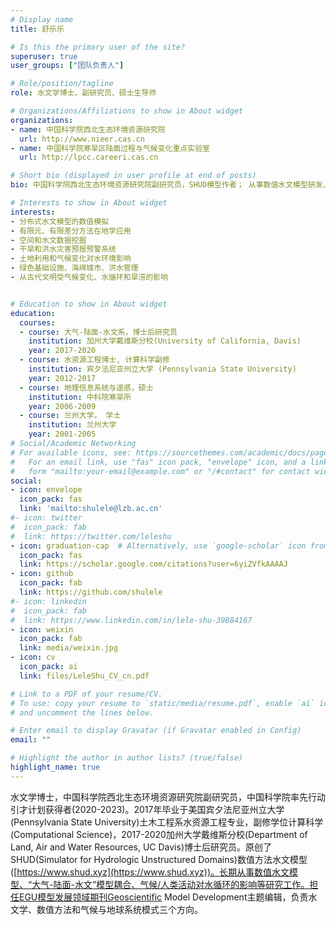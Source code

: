 ```yaml
---
# Display name
title: 舒乐乐

# Is this the primary user of the site?
superuser: true
user_groups: ["团队负责人"]

# Role/position/tagline
role: 水文学博士、副研究员、硕士生导师

# Organizations/Affiliations to show in About widget
organizations:
- name: 中国科学院西北生态环境资源研究院
  url: http://www.nieer.cas.cn
- name: 中国科学院寒旱区陆面过程与气候变化重点实验室
  url: http://lpcc.careeri.cas.cn

# Short bio (displayed in user profile at end of posts)
bio: 中国科学院西北生态环境资源研究院副研究员，SHUD模型作者； 从事数值水文模型研发、“大气-陆面-水文”模型耦合、气候/人类活动对水循环的影响研究

# Interests to show in About widget
interests:
- 分布式水文模型的数值模拟
- 有限元、有限差分方法在地学应用
- 空间和水文数据挖掘
- 干旱和洪水灾害预报预警系统
- 土地利用和气候变化对水环境影响
- 绿色基础设施、海绵城市、洪水管理
- 从古代文明受气候变化、水循环和旱涝的影响


# Education to show in About widget
education:
  courses:
  - course: 大气-陆面-水文系，博士后研究员
    institution: 加州大学戴维斯分校(University of California, Davis)
    year: 2017-2020
  - course: 水资源工程博士, 计算科学副修
    institution: 宾夕法尼亚州立大学 (Pennsylvania State University)
    year: 2012-2017
  - course: 地理信息系统与遥感，硕士
    institution: 中科院寒旱所
    year: 2006-2009
  - course: 兰州大学， 学士
    institution: 兰州大学
    year: 2001-2005
# Social/Academic Networking
# For available icons, see: https://sourcethemes.com/academic/docs/page-builder/#icons
#   For an email link, use "fas" icon pack, "envelope" icon, and a link in the
#   form "mailto:your-email@example.com" or "/#contact" for contact widget.
social:
- icon: envelope
  icon_pack: fas
  link: 'mailto:shulele@lzb.ac.cn'
#- icon: twitter
#  icon_pack: fab
#  link: https://twitter.com/leleshu
- icon: graduation-cap  # Alternatively, use `google-scholar` icon from `ai` icon pack
  icon_pack: fas
  link: https://scholar.google.com/citations?user=6yiZVfkAAAAJ
- icon: github
  icon_pack: fab
  link: https://github.com/shulele
#- icon: linkedin
#  icon_pack: fab
#  link: https://www.linkedin.com/in/lele-shu-39884167
- icon: weixin
  icon_pack: fab
  link: media/weixin.jpg
- icon: cv
  icon_pack: ai
  link: files/LeleShu_CV_cn.pdf

# Link to a PDF of your resume/CV.
# To use: copy your resume to `static/media/resume.pdf`, enable `ai` icons in `params.toml`,
# and uncomment the lines below.

# Enter email to display Gravatar (if Gravatar enabled in Config)
email: ""

# Highlight the author in author lists? (true/false)
highlight_name: true
---
```

水文学博士，中国科学院西北生态环境资源研究院副研究员，中国科学院率先行动引才计划获得者(2020-2023)。2017年毕业于美国宾夕法尼亚州立大学(Pennsylvania State University)土木工程系水资源工程专业，副修学位计算科学(Computational Science)，2017-2020加州大学戴维斯分校(Department of Land, Air and Water Resources, UC Davis)博士后研究员。原创了SHUD(Simulator for Hydrologic Unstructured Domains)数值方法水文模型([https://www.shud.xyz](https://www.shud.xyz))。长期从事数值水文模型、“大气-陆面-水文”模型耦合、气候/人类活动对水循环的影响等研究工作。担任EGU模型发展领域期刊Geoscientific Model Development主题编辑，负责水文学、数值方法和气候与地球系统模式三个方向。
